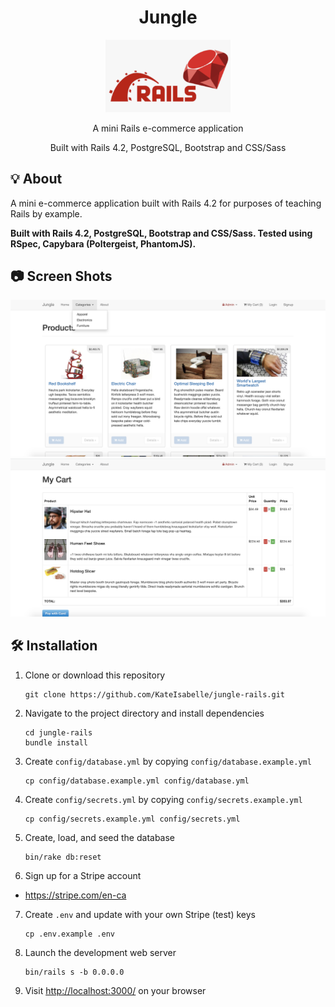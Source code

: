 
<div align="center">
  <h1>
    Jungle
  </h1>
  <img src="public/rubyOnRailsLogo.png" width=200 alt="Ruby on Rails Logo" />
  <p>A mini Rails e-commerce application</p>
  <p>Built with Rails 4.2, PostgreSQL, Bootstrap and CSS/Sass</p>
</div>

## 💡 About
A mini e-commerce application built with Rails 4.2 for purposes of teaching Rails by example.

**Built with Rails 4.2, PostgreSQL, Bootstrap and CSS/Sass. Tested using RSpec, Capybara (Poltergeist, PhantomJS).**

## 📷 Screen Shots
!["Screenshot of products landing page"](https://github.com/KateIsabelle/jungle-rails/blob/master/docs/jungle-rails-landing-page.png?raw=true)
!["Screenshot of my cart"](https://github.com/KateIsabelle/jungle-rails/blob/master/docs/jungle-rails-cart.png?raw=true)

## 🛠 Installation 
1. Clone or download this repository
   ```
   git clone https://github.com/KateIsabelle/jungle-rails.git
   ```
2. Navigate to the project directory and install dependencies
   ```
   cd jungle-rails
   bundle install
   ```
3. Create `config/database.yml` by copying `config/database.example.yml`
   ```
   cp config/database.example.yml config/database.yml
   ```
4. Create `config/secrets.yml` by copying `config/secrets.example.yml`
   ```
   cp config/secrets.example.yml config/secrets.yml
   ```
5. Create, load, and seed the database
   ```
   bin/rake db:reset
   ```
6. Sign up for a Stripe account
  - https://stripe.com/en-ca
7. Create `.env` and update with your own Stripe (test) keys
   ```
   cp .env.example .env
   ```
8. Launch the development web server
   ```
   bin/rails s -b 0.0.0.0
   ```
9. Visit <a href="http://localhost:3000/">http://localhost:3000/</a> on your browser
